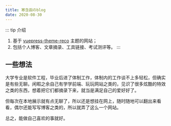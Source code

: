 ```yaml
---
title: 寒含函のblog
date: 2020-08-30
---
```


::: tip 介绍
1. 基于 [vuepress-theme-reco](https://vuepress-theme-reco.recoluan.com) 主题的网站；<br>
2. 包括个人博客、文章摘录、工具链接、考试测评等。
:::

## 一些想法

大学专业是软件工程，毕业后进了体制工作，体制内的工作谈不上多轻松，但确实是有些无聊。闲暇之余自己有学学前端、玩玩网站之类的，见识了很多炫酷的特效之类的东西，想着把它们都摘录下来，就当是满足自己的爱好好了。

但每次在本地展示就有点无聊了，所以还是想挂在网上，随时随地可以翻出来看看，偶尔还能写写博客之类的，所以就弄了这么一个网站。

总之，能做自己喜欢的事就好。